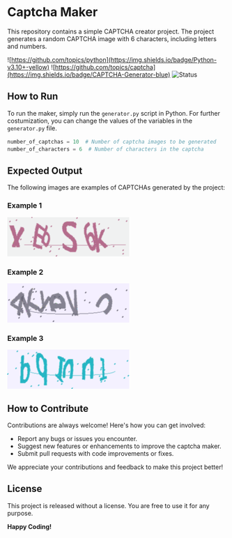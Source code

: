 # Captcha Maker

This repository contains a simple CAPTCHA creator project. The project generates a random CAPTCHA image with 6
characters, including letters and numbers.

![https://github.com/topics/python](https://img.shields.io/badge/Python-v3.10+-yellow)
![https://github.com/topics/captcha](https://img.shields.io/badge/CAPTCHA-Generator-blue)
![Status](https://img.shields.io/badge/Status-Complete-yellowgreen)

## How to Run

To run the maker, simply run the `generator.py` script in Python. For further costumization, you can change the values
of the variables in the `generator.py` file.

```python
number_of_captchas = 10  # Number of captcha images to be generated
number_of_characters = 6  # Number of characters in the captcha
```

## Expected Output

The following images are examples of CAPTCHAs generated by the project:

### Example 1

![Captcha Sample 00](data/samples/captcha_sample00.png)

### Example 2

![Captcha Sample 01](data/samples/captcha_sample01.png)

### Example 3

![Captcha Sample 02](data/samples/captcha_sample02.png)

## How to Contribute

Contributions are always welcome! Here's how you can get involved:

- Report any bugs or issues you encounter.
- Suggest new features or enhancements to improve the captcha maker.
- Submit pull requests with code improvements or fixes.

We appreciate your contributions and feedback to make this project better!

## License

This project is released without a license. You are free to use it for any purpose.

**Happy Coding!**
